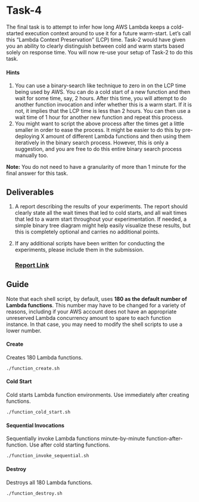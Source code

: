 # Task-4
The final task is to attempt to infer how long AWS Lambda keeps a cold-started execution context around to use it for a future warm-start. Let’s call this “Lambda Context Preservation” (LCP) time. Task-2 would have given you an ability to clearly distinguish between cold and warm starts based solely on response time. You will now re-use your setup of Task-2 to do this task. 

#### Hints
1. You can use a binary-search like technique to zero in on the LCP time being used by AWS. You can do a cold start of a new function and then wait for some time, say, 2 hours. After this time, you will attempt to do another function invocation and infer whether this is a warm start. If it is not, it implies that the LCP time is less than 2 hours. You can then use a wait time of 1 hour for another new function and repeat this process.
2. You might want to script the above process after the times get a little smaller in order to ease the process. It might be easier to do this by pre-deploying X amount of different Lambda functions and then using them iteratively in the binary search process. However, this is only a suggestion, and you are free to do this entire binary search process manually too.

**Note:** You do not need to have a granularity of more than 1 minute for the final answer for this task. 

## Deliverables
1. A report describing the results of your experiments. The report should clearly state all the wait times that led to cold starts, and all wait times that led to a warm start throughout your experimentation. If needed, a simple binary tree diagram might help easily visualize these results, but this is completely optional and carries no additional points.
2. If any additional scripts have been written for conducting the experiments, please include them in
the submission.

    ### [Report Link](report.pdf)

## Guide
Note that each shell script, by default, uses **180 as the default number of Lambda functions**. This number may have to be changed for a variety of reasons, including if your AWS account does not have an appropriate unreserved Lambda concurrency amount to spare to each function instance. In that case, you may need to modify the shell scripts to use a lower number.

#### Create
Creates 180 Lambda functions.
```
./function_create.sh
```

#### Cold Start
Cold starts Lambda function environments. Use immediately after creating functions.
```
./function_cold_start.sh
```

#### Sequential Invocations
Sequentially invoke Lambda functions minute-by-minute function-after-function. Use after cold starting functions.
```
./function_invoke_sequential.sh
```

#### Destroy
Destroys all 180 Lambda functions.
```
./function_destroy.sh
```
